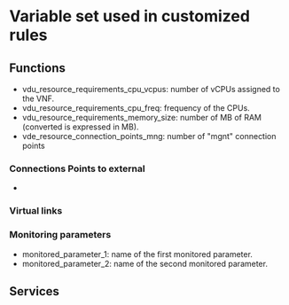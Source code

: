 # Variable set used in customized rules

## Functions
- vdu_resource_requirements_cpu_vcpus: number of vCPUs assigned to the VNF.
- vdu_resource_requirements_cpu_freq: frequency of the CPUs.
- vdu_resource_requirements_memory_size: number of MB of RAM (converted is expressed in MB).
- vde_resource_connection_points_mng: number of "mgnt" connection points


### Connections Points to external 
- 

### Virtual links

### Monitoring parameters
- monitored_parameter_1: name of the first monitored parameter.
- monitored_parameter_2: name of the second monitored parameter.


## Services

##